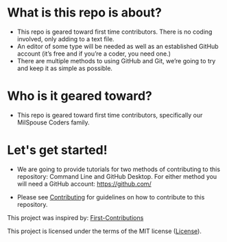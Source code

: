 # What is this repo is about?

-   This repo is geared toward first time contributors. There is no coding involved, only adding to a text file.
-   An editor of some type will be needed as well as an established GitHub account (it’s free and if you’re a coder, you need one.)
-   There are multiple methods to using GitHub and Git, we’re going to try and keep it as simple as possible.

# Who is it geared toward?

-   This repo is geared toward first time contributors, specifically our MilSpouse Coders family.

# Let's get started!

* We are going to provide tutorials for two methods of contributing to this repository: Command Line and GitHub Desktop.  For either method you will need a GitHub account: https://github.com/

* Please see [Contributing](CONTRIBUTING.md) for guidelines on how to contribute to this repository.

This project was inspired by:
[First-Contributions](https://github.com/firstcontributions/first-contributions)

This project is licensed under the terms of the MIT license ([License](https://github.com/MilSpouseCoders/Hacktoberfest_2020#license)).
